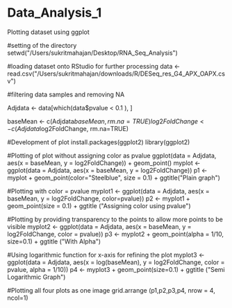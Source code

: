 # Data_Analysis_1
Plotting dataset using ggplot 

#setting of the directory 
setwd("/Users/sukritmahajan/Desktop/RNA_Seq_Analysis")

#loading dataset onto RStudio for further processing
data <- read.csv("/Users/sukritmahajan/downloads/R/DESeq_res_G4_APX_OAPX.csv")

#filtering data samples and removing NA

Adjdata <- data[which(data$pvalue < 0.1 ), ]

baseMean <- c(Adjdata$baseMean, rm.na=TRUE)
log2FoldChange <- c(Adjdata$log2FoldChange, rm.na=TRUE)

#Development of plot 
install.packages(ggplot2)
library(ggplot2)

#Plotting of plot without assigning color as pvalue 
ggplot(data = Adjdata, aes(x = baseMean, y = log2FoldChange)) + geom_point()
myplot <- ggplot(data = Adjdata, aes(x = baseMean, y = log2FoldChange)) 
p1 <- myplot + geom_point(color="Steelblue", size = 0.1) + ggtitle("Plain graph")

#Plotting with color = pvalue 
myplot1 <- ggplot(data = Adjdata, aes(x = baseMean, y = log2FoldChange, color=pvalue)) 
p2 <- myplot1 + geom_point(size = 0.1) + ggtitle ("Assigning color using pvalue") 

#Plotting by providing transparency to the points to allow more points to be visible
myplot2 <- ggplot(data = Adjdata, aes(x = baseMean, y = log2FoldChange, color = pvalue)) 
p3 <- myplot2 + geom_point(alpha = 1/10, size=0.1) +  ggtitle ("With Alpha") 

#Using logarithmic function for x-axis for refining the plot 
myplot3 <- ggplot(data = Adjdata, aes(x = log(baseMean), y = log2FoldChange, color = pvalue, alpha = 1/10)) 
p4 <- myplot3 + geom_point(size=0.1) + ggtitle ("Semi Logarithmic Graph") 

#Plotting all four plots as one image
grid.arrange (p1,p2,p3,p4, nrow = 4, ncol=1) 
